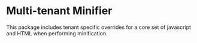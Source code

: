 # Multi-tenant Minifier
This package includes tenant specific overrides for a core set of javascript and HTML when performing minification.